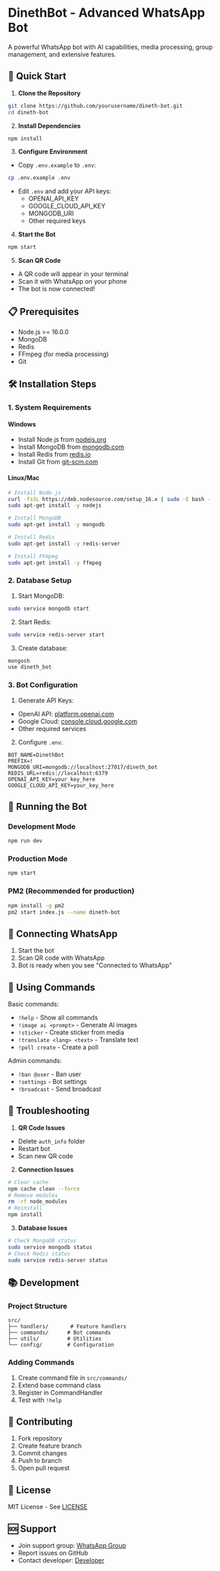 # DinethBot - Advanced WhatsApp Bot

A powerful WhatsApp bot with AI capabilities, media processing, group management, and extensive features.

## 🚀 Quick Start

1. **Clone the Repository**
```bash
git clone https://github.com/yourusername/dineth-bot.git
cd dineth-bot
```

2. **Install Dependencies**
```bash
npm install
```

3. **Configure Environment**
- Copy `.env.example` to `.env`:
```bash
cp .env.example .env
```
- Edit `.env` and add your API keys:
  - OPENAI_API_KEY
  - GOOGLE_CLOUD_API_KEY
  - MONGODB_URI
  - Other required keys

4. **Start the Bot**
```bash
npm start
```

5. **Scan QR Code**
- A QR code will appear in your terminal
- Scan it with WhatsApp on your phone
- The bot is now connected!

## 📋 Prerequisites

- Node.js >= 16.0.0
- MongoDB
- Redis
- FFmpeg (for media processing)
- Git

## 🛠️ Installation Steps

### 1. System Requirements

#### Windows
- Install Node.js from [nodejs.org](https://nodejs.org)
- Install MongoDB from [mongodb.com](https://mongodb.com)
- Install Redis from [redis.io](https://redis.io)
- Install Git from [git-scm.com](https://git-scm.com)

#### Linux/Mac
```bash
# Install Node.js
curl -fsSL https://deb.nodesource.com/setup_16.x | sudo -E bash -
sudo apt-get install -y nodejs

# Install MongoDB
sudo apt-get install -y mongodb

# Install Redis
sudo apt-get install -y redis-server

# Install FFmpeg
sudo apt-get install -y ffmpeg
```

### 2. Database Setup

1. Start MongoDB:
```bash
sudo service mongodb start
```

2. Start Redis:
```bash
sudo service redis-server start
```

3. Create database:
```bash
mongosh
use dineth_bot
```

### 3. Bot Configuration

1. Generate API Keys:
- OpenAI API: [platform.openai.com](https://platform.openai.com)
- Google Cloud: [console.cloud.google.com](https://console.cloud.google.com)
- Other required services

2. Configure `.env`:
```env
BOT_NAME=DinethBot
PREFIX=!
MONGODB_URI=mongodb://localhost:27017/dineth_bot
REDIS_URL=redis://localhost:6379
OPENAI_API_KEY=your_key_here
GOOGLE_CLOUD_API_KEY=your_key_here
```

## 🎯 Running the Bot

### Development Mode
```bash
npm run dev
```

### Production Mode
```bash
npm start
```

### PM2 (Recommended for production)
```bash
npm install -g pm2
pm2 start index.js --name dineth-bot
```

## 📱 Connecting WhatsApp

1. Start the bot
2. Scan QR code with WhatsApp
3. Bot is ready when you see "Connected to WhatsApp"

## 🤖 Using Commands

Basic commands:
- `!help` - Show all commands
- `!image ai <prompt>` - Generate AI images
- `!sticker` - Create sticker from media
- `!translate <lang> <text>` - Translate text
- `!poll create` - Create a poll

Admin commands:
- `!ban @user` - Ban user
- `!settings` - Bot settings
- `!broadcast` - Send broadcast

## 🔧 Troubleshooting

1. **QR Code Issues**
- Delete `auth_info` folder
- Restart bot
- Scan new QR code

2. **Connection Issues**
```bash
# Clear cache
npm cache clean --force
# Remove modules
rm -rf node_modules
# Reinstall
npm install
```

3. **Database Issues**
```bash
# Check MongoDB status
sudo service mongodb status
# Check Redis status
sudo service redis-server status
```

## 📚 Development

### Project Structure
```
src/
├── handlers/       # Feature handlers
├── commands/      # Bot commands
├── utils/         # Utilities
└── config/        # Configuration
```

### Adding Commands
1. Create command file in `src/commands/`
2. Extend base command class
3. Register in CommandHandler
4. Test with `!help`

## 🤝 Contributing

1. Fork repository
2. Create feature branch
3. Commit changes
4. Push to branch
5. Open pull request

## 📄 License

MIT License - See [LICENSE](LICENSE)

## 🆘 Support

- Join support group: [WhatsApp Group](https://chat.whatsapp.com/xxx)
- Report issues on GitHub
- Contact developer: [Developer](https://wa.me/+94741566800)
